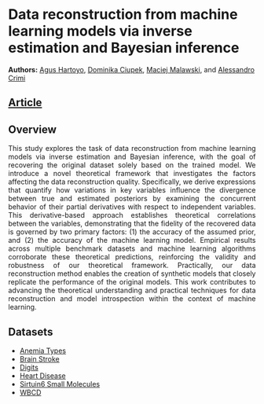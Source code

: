 # Data reconstruction from machine learning models via inverse estimation and Bayesian inference

**Authors:** 
[Agus Hartoyo](https://scholar.google.com/citations?user=ZCNIGmMAAAAJ&hl=pl&oi=ao), 
[Dominika Ciupek](https://scholar.google.com/citations?user=GiOOZ2IAAAAJ&hl=pl&oi=ao), 
[Maciej Malawski](https://scholar.google.com/citations?user=IeeOCucAAAAJ&hl=pl&oi=ao), and 
[Alessandro Crimi](https://scholar.google.com/citations?user=ciOVKiQAAAAJ&hl=pl&oi=ao)

## [Article](https://rdcu.be/eiHwZ)

## Overview

<p align="justify"> This study explores the task of data reconstruction from machine learning models via inverse estimation and Bayesian inference, with the goal of recovering the original dataset solely based on the trained model. We introduce a novel theoretical framework that investigates the factors affecting the data reconstruction quality. Specifically, we derive expressions that quantify how variations in key variables influence the divergence between true and estimated posteriors by examining the concurrent behavior of their partial derivatives with respect to independent variables. This derivative-based approach establishes theoretical correlations between the variables, demonstrating that the fidelity of the recovered data is governed by two primary factors: (1) the accuracy of the assumed prior, and (2) the accuracy of the machine learning model. Empirical results across multiple benchmark datasets and machine learning algorithms corroborate these theoretical predictions, reinforcing the validity and robustness of our theoretical framework. Practically, our data reconstruction method enables the creation of synthetic models that closely replicate the performance of the original models. This work contributes to advancing the theoretical understanding and practical techniques for data reconstruction and model introspection within the context of machine learning. </p>

## Datasets

- [Anemia Types](https://www.kaggle.com/datasets/ehababoelnaga/anemia-types-classification)
- [Brain Stroke](https://www.kaggle.com/datasets/fedesoriano/stroke-prediction-dataset/)
- [Digits](https://www.archive.ics.uci.edu/dataset/81/pen+based+recognition+of+handwritten+digits)
- [Heart Disease](https://archive.ics.uci.edu/dataset/45/heart+disease)
- [Sirtuin6 Small Molecules](https://www.kaggle.com/datasets/rabieelkharoua/sirtuin6-small-molecules-dataset)
- [WBCD](https://archive.ics.uci.edu/dataset/17/breast+cancer+wisconsin+diagnostic)
